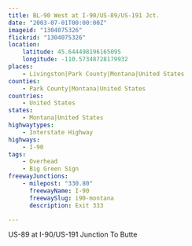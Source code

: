 ```yaml
---
title: BL-90 West at I-90/US-89/US-191 Jct.
date: "2003-07-01T00:00:00Z"
imageid: "1304075326"
flickrid: "1304075326"
location:
    latitude: 45.644498196165095
    longitude: -110.57348728179932
places:
    - Livingston|Park County|Montana|United States
counties:
    - Park County|Montana|United States
countries:
    - United States
states:
    - Montana|United States
highwaytypes:
    - Interstate Highway
highways:
    - I-90
tags:
    - Overhead
    - Big Green Sign
freewayJunctions:
    - milepost: "330.80"
      freewayName: I-90
      freewaySlug: i90-montana
      description: Exit 333

---
```

US-89 at I-90/US-191 Junction To Butte